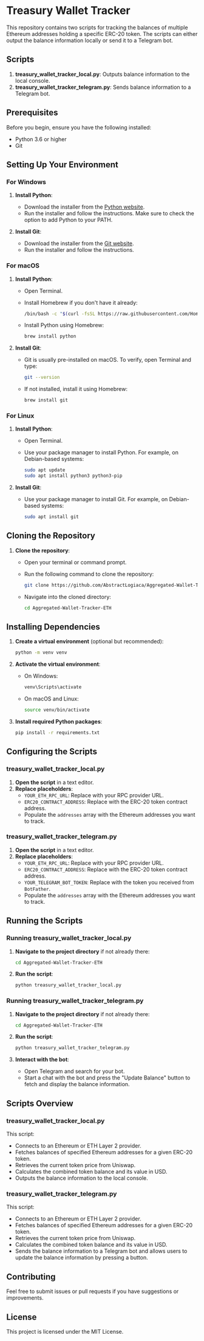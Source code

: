 
# Treasury Wallet Tracker

This repository contains two scripts for tracking the balances of multiple Ethereum addresses holding a specific ERC-20 token. The scripts can either output the balance information locally or send it to a Telegram bot.

## Scripts

1. **treasury_wallet_tracker_local.py**: Outputs balance information to the local console.
2. **treasury_wallet_tracker_telegram.py**: Sends balance information to a Telegram bot.

## Prerequisites

Before you begin, ensure you have the following installed:

- Python 3.6 or higher
- Git

## Setting Up Your Environment

### For Windows

1. **Install Python**:
   - Download the installer from the [Python website](https://www.python.org/downloads/).
   - Run the installer and follow the instructions. Make sure to check the option to add Python to your PATH.

2. **Install Git**:
   - Download the installer from the [Git website](https://git-scm.com/download/win).
   - Run the installer and follow the instructions.

### For macOS

1. **Install Python**:
   - Open Terminal.
   - Install Homebrew if you don't have it already:

     ```sh
     /bin/bash -c "$(curl -fsSL https://raw.githubusercontent.com/Homebrew/install/HEAD/install.sh)"
     ```

   - Install Python using Homebrew:

     ```sh
     brew install python
     ```

2. **Install Git**:
   - Git is usually pre-installed on macOS. To verify, open Terminal and type:

     ```sh
     git --version
     ```

   - If not installed, install it using Homebrew:

     ```sh
     brew install git
     ```

### For Linux

1. **Install Python**:
   - Open Terminal.
   - Use your package manager to install Python. For example, on Debian-based systems:

     ```sh
     sudo apt update
     sudo apt install python3 python3-pip
     ```

2. **Install Git**:
   - Use your package manager to install Git. For example, on Debian-based systems:

     ```sh
     sudo apt install git
     ```

## Cloning the Repository

1. **Clone the repository**:
   - Open your terminal or command prompt.
   - Run the following command to clone the repository:

     ```sh
     git clone https://github.com/AbstractLogiaca/Aggregated-Wallet-Tracker-ETH.git
     ```

   - Navigate into the cloned directory:

     ```sh
     cd Aggregated-Wallet-Tracker-ETH
     ```

## Installing Dependencies

1. **Create a virtual environment** (optional but recommended):

   ```sh
   python -m venv venv
   ```

2. **Activate the virtual environment**:
   - On Windows:

     ```sh
     venv\Scripts\activate
     ```

   - On macOS and Linux:

     ```sh
     source venv/bin/activate
     ```

3. **Install required Python packages**:

   ```sh
   pip install -r requirements.txt
   ```

## Configuring the Scripts

### treasury_wallet_tracker_local.py

1. **Open the script** in a text editor.
2. **Replace placeholders**:
   - `YOUR_ETH_RPC_URL`: Replace with your RPC provider URL.
   - `ERC20_CONTRACT_ADDRESS`: Replace with the ERC-20 token contract address.
   - Populate the `addresses` array with the Ethereum addresses you want to track.

### treasury_wallet_tracker_telegram.py

1. **Open the script** in a text editor.
2. **Replace placeholders**:
   - `YOUR_ETH_RPC_URL`: Replace with your RPC provider URL.
   - `ERC20_CONTRACT_ADDRESS`: Replace with the ERC-20 token contract address.
   - `YOUR_TELEGRAM_BOT_TOKEN`: Replace with the token you received from `BotFather`.
   - Populate the `addresses` array with the Ethereum addresses you want to track.

## Running the Scripts

### Running treasury_wallet_tracker_local.py

1. **Navigate to the project directory** if not already there:

   ```sh
   cd Aggregated-Wallet-Tracker-ETH
   ```

2. **Run the script**:

   ```sh
   python treasury_wallet_tracker_local.py
   ```

### Running treasury_wallet_tracker_telegram.py

1. **Navigate to the project directory** if not already there:

   ```sh
   cd Aggregated-Wallet-Tracker-ETH
   ```

2. **Run the script**:

   ```sh
   python treasury_wallet_tracker_telegram.py
   ```

3. **Interact with the bot**:
   - Open Telegram and search for your bot.
   - Start a chat with the bot and press the "Update Balance" button to fetch and display the balance information.

## Scripts Overview

### treasury_wallet_tracker_local.py

This script:
- Connects to an Ethereum or ETH Layer 2 provider.
- Fetches balances of specified Ethereum addresses for a given ERC-20 token.
- Retrieves the current token price from Uniswap.
- Calculates the combined token balance and its value in USD.
- Outputs the balance information to the local console.

### treasury_wallet_tracker_telegram.py

This script:
- Connects to an Ethereum or ETH Layer 2 provider.
- Fetches balances of specified Ethereum addresses for a given ERC-20 token.
- Retrieves the current token price from Uniswap.
- Calculates the combined token balance and its value in USD.
- Sends the balance information to a Telegram bot and allows users to update the balance information by pressing a button.

## Contributing

Feel free to submit issues or pull requests if you have suggestions or improvements.

## License

This project is licensed under the MIT License.
